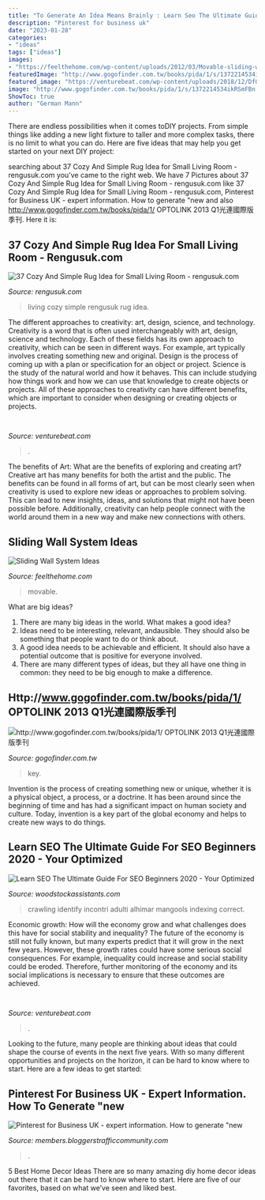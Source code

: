 ```yaml
---
title: "To Generate An Idea Means Brainly : Learn Seo The Ultimate Guide For Seo Beginners 2020"
description: "Pinterest for business uk"
date: "2023-01-28"
categories:
- "ideas"
tags: ["ideas"]
images:
- "https://feelthehome.com/wp-content/uploads/2012/03/Movable-sliding-wall-system-design.jpg"
featuredImage: "http://www.gogofinder.com.tw/books/pida/1/s/1372214534ikRSmFBn.jpg"
featured_image: "https://venturebeat.com/wp-content/uploads/2018/12/DfGtlDKW0AALxnR.jpg?w=800"
image: "http://www.gogofinder.com.tw/books/pida/1/s/1372214534ikRSmFBn.jpg"
ShowToc: true
author: "German Mann"
---
```



There are endless possibilities when it comes toDIY projects. From simple things like adding a new light fixture to taller and more complex tasks, there is no limit to what you can do. Here are five ideas that may help you get started on your next DIY project: 

	

		
searching about 37 Cozy And Simple Rug Idea for Small Living Room - rengusuk.com you've came to the right web. We have 7 Pictures about 37 Cozy And Simple Rug Idea for Small Living Room - rengusuk.com like 37 Cozy And Simple Rug Idea for Small Living Room - rengusuk.com, Pinterest for Business UK - expert information. How to generate &quot;new and also http://www.gogofinder.com.tw/books/pida/1/ OPTOLINK 2013 Q1光連國際版季刊. Here it is:
		
    
## 37 Cozy And Simple Rug Idea For Small Living Room - Rengusuk.com

<img loading=lazy src="https://rengusuk.com/wp-content/uploads/2019/02/37-Cozy-And-Simple-Rug-Idea-for-Small-Living-Room.jpg" onerror="this.onerror=null;this.src='https://tse2.mm.bing.net/th?id=OIP.vdyOu4NRiIXF_DuEMIUUkgHaEK&amp;pid=15.1';" alt="37 Cozy And Simple Rug Idea for Small Living Room - rengusuk.com">

_Source: rengusuk.com_

>living cozy simple rengusuk rug idea. 

	

The different approaches to creativity: art, design, science, and technology.
Creativity is a word that is often used interchangeably with art, design, science and technology. Each of these fields has its own approach to creativity, which can be seen in different ways. For example, art typically involves creating something new and original. Design is the process of coming up with a plan or specification for an object or project. Science is the study of the natural world and how it behaves. This can include studying how things work and how we can use that knowledge to create objects or projects. All of these approaches to creativity can have different benefits, which are important to consider when designing or creating objects or projects.

    
## 

<img loading=lazy src="https://venturebeat.com/wp-content/uploads/2018/12/DfGtlDKW0AALxnR.jpg?w=800" onerror="this.onerror=null;this.src='https://tse2.mm.bing.net/th?id=OIP.q-8bGSNNa3u3IKVIYiDrvAHaE8&amp;pid=15.1';" alt="">

_Source: venturebeat.com_

>. 

	

The benefits of Art: What are the benefits of exploring and creating art?
Creative art has many benefits for both the artist and the public. The benefits can be found in all forms of art, but can be most clearly seen when creativity is used to explore new ideas or approaches to problem solving. This can lead to new insights, ideas, and solutions that might not have been possible before. Additionally, creativity can help people connect with the world around them in a new way and make new connections with others.

    
## Sliding Wall System Ideas

<img loading=lazy src="https://feelthehome.com/wp-content/uploads/2012/03/Movable-sliding-wall-system-design.jpg" onerror="this.onerror=null;this.src='https://tse2.mm.bing.net/th?id=OIP._m18Z4lF8O87IX4TVKEPPAHaEP&amp;pid=15.1';" alt="Sliding Wall System Ideas">

_Source: feelthehome.com_

>movable. 

	

What are big ideas?
1. There are many big ideas in the world. What makes a good idea?
2. Ideas need to be interesting, relevant, andausible. They should also be something that people want to do or think about.
3. A good idea needs to be achievable and efficient. It should also have a potential outcome that is positive for everyone involved.
4. There are many different types of ideas, but they all have one thing in common: they need to be big enough to make a difference.

    
## Http://www.gogofinder.com.tw/books/pida/1/ OPTOLINK 2013 Q1光連國際版季刊

<img loading=lazy src="http://www.gogofinder.com.tw/books/pida/1/s/1372214534ikRSmFBn.jpg" onerror="this.onerror=null;this.src='https://tse3.mm.bing.net/th?id=OIP.WjSRnqdG4dOjSRcYpg-bgQHaKf&amp;pid=15.1';" alt="http://www.gogofinder.com.tw/books/pida/1/ OPTOLINK 2013 Q1光連國際版季刊">

_Source: gogofinder.com.tw_

>key. 

	

Invention is the process of creating something new or unique, whether it is a physical object, a process, or a doctrine. It has been around since the beginning of time and has had a significant impact on human society and culture. Today, invention is a key part of the global economy and helps to create new ways to do things.

    
## Learn SEO The Ultimate Guide For SEO Beginners 2020 - Your Optimized

<img loading=lazy src="https://mangools.com/blog/wp-content/uploads/2019/07/02-crawling-2-1.png" onerror="this.onerror=null;this.src='https://tse3.mm.bing.net/th?id=OIP.ilGNPpELtW5SVolw-Rb7vQHaIe&amp;pid=15.1';" alt="Learn SEO The Ultimate Guide For SEO Beginners 2020 - Your Optimized">

_Source: woodstockassistants.com_

>crawling identify incontri adulti alhimar mangools indexing correct. 

	

Economic growth: How will the economy grow and what challenges does this have for social stability and inequality?
The future of the economy is still not fully known, but many experts predict that it will grow in the next few years. However, these growth rates could have some serious social consequences. For example, inequality could increase and social stability could be eroded. Therefore, further monitoring of the economy and its social implications is necessary to ensure that these outcomes are achieved.

    
## 

<img loading=lazy src="https://venturebeat.com/wp-content/uploads/2018/07/1500-js1024_bellagio4-wlogo.jpg?w=800" onerror="this.onerror=null;this.src='https://tse2.mm.bing.net/th?id=OIP.EYe9BK3Ps3xvjwsdw3zcBwHaEx&amp;pid=15.1';" alt="">

_Source: venturebeat.com_

>. 

	

Looking to the future, many people are thinking about ideas that could shape the course of events in the next five years. With so many different opportunities and projects on the horizon, it can be hard to know where to start. Here are a few ideas to get started: 

    
## Pinterest For Business UK - Expert Information. How To Generate &quot;new

<img loading=lazy src="https://media1-production-mightynetworks.imgix.net/asset/24495043/Twitter_Re-Tweet_Everday.jpg?ixlib=rails-0.3.0&amp;fm=jpg&amp;q=75&amp;auto=format&amp;w=2048&amp;h=2048&amp;fit=max&amp;crop=entropy" onerror="this.onerror=null;this.src='https://tse4.mm.bing.net/th?id=OIP.tDq2yqI-B2p96cYl4YlYowHaHa&amp;pid=15.1';" alt="Pinterest for Business UK - expert information. How to generate &quot;new">

_Source: members.bloggerstrafficcommunity.com_

>. 

	

5 Best Home Decor Ideas
There are so many amazing diy home decor ideas out there that it can be hard to know where to start. Here are five of our favorites, based on what we’ve seen and liked best.

